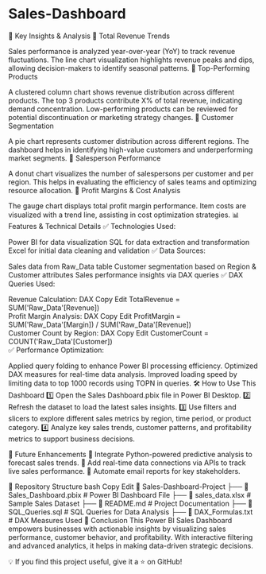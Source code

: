 # Sales-Dashboard
📌 Key Insights & Analysis
🔹 Total Revenue Trends

Sales performance is analyzed year-over-year (YoY) to track revenue fluctuations.
The line chart visualization highlights revenue peaks and dips, allowing decision-makers to identify seasonal patterns.
🔹 Top-Performing Products

A clustered column chart shows revenue distribution across different products.
The top 3 products contribute X% of total revenue, indicating demand concentration.
Low-performing products can be reviewed for potential discontinuation or marketing strategy changes.
🔹 Customer Segmentation

A pie chart represents customer distribution across different regions.
The dashboard helps in identifying high-value customers and underperforming market segments.
🔹 Salesperson Performance

A donut chart visualizes the number of salespersons per customer and per region.
This helps in evaluating the efficiency of sales teams and optimizing resource allocation.
🔹 Profit Margins & Cost Analysis

The gauge chart displays total profit margin performance.
Item costs are visualized with a trend line, assisting in cost optimization strategies.
📊 Features & Technical Details
✅ Technologies Used:

Power BI for data visualization
SQL for data extraction and transformation
Excel for initial data cleaning and validation
✅ Data Sources:

Sales data from Raw_Data table
Customer segmentation based on Region & Customer attributes
Sales performance insights via DAX queries
✅ DAX Queries Used:

Revenue Calculation:
DAX
Copy
Edit
TotalRevenue = SUM('Raw_Data'[Revenue])  
Profit Margin Analysis:
DAX
Copy
Edit
ProfitMargin = SUM('Raw_Data'[Margin]) / SUM('Raw_Data'[Revenue])  
Customer Count by Region:
DAX
Copy
Edit
CustomerCount = COUNT('Raw_Data'[Customer])  
✅ Performance Optimization:

Applied query folding to enhance Power BI processing efficiency.
Optimized DAX measures for real-time data analysis.
Improved loading speed by limiting data to top 1000 records using TOPN in queries.
🛠 How to Use This Dashboard
1️⃣ Open the Sales Dashboard.pbix file in Power BI Desktop.
2️⃣ Refresh the dataset to load the latest sales insights.
3️⃣ Use filters and slicers to explore different sales metrics by region, time period, or product category.
4️⃣ Analyze key sales trends, customer patterns, and profitability metrics to support business decisions.

🚀 Future Enhancements
🔹 Integrate Python-powered predictive analysis to forecast sales trends.
🔹 Add real-time data connections via APIs to track live sales performance.
🔹 Automate email reports for key stakeholders.

📂 Repository Structure
bash
Copy
Edit
📂 Sales-Dashboard-Project
 ├── 📄 Sales_Dashboard.pbix   # Power BI Dashboard File
 ├── 📄 sales_data.xlsx       # Sample Sales Dataset
 ├── 📄 README.md             # Project Documentation
 ├── 📄 SQL_Queries.sql       # SQL Queries for Data Analysis
 ├── 📄 DAX_Formulas.txt      # DAX Measures Used
📢 Conclusion
This Power BI Sales Dashboard empowers businesses with actionable insights by visualizing sales performance, customer behavior, and profitability. With interactive filtering and advanced analytics, it helps in making data-driven strategic decisions.

💡 If you find this project useful, give it a ⭐ on GitHub!
